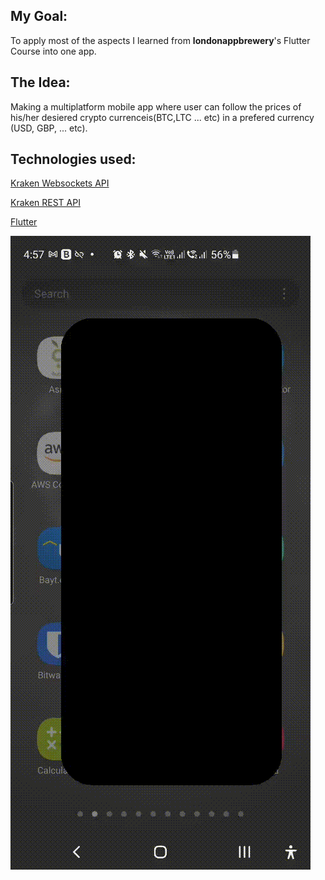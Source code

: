 ## My Goal:
  To apply most of the aspects I learned from **londonappbrewery**'s Flutter Course into one app.
## The Idea:
  Making a multiplatform mobile app where user can follow the prices of his/her desiered crypto currenceis(BTC,LTC ... etc) in a prefered currency (USD, GBP, ... etc).
## Technologies used:
  [Kraken Websockets API](https://docs.kraken.com/websockets/)
  
  [Kraken REST API](https://docs.kraken.com/rest/)
  
  [Flutter](https://flutter.dev/)
  

![Finished App](https://github.com//AbdullahIbrahimX/Images/blob/master/Screen_Recording_20210608-165823_1.gif?raw=true)
